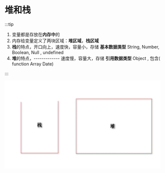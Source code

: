 # 堆和栈

:::tip

1. 变量都是存放在**内存中**的
2. 内存给变量定义了两块区域：**堆区域**，**栈区域**
3. **栈**的特点，开口向上，速度快，容量小，存储 **基本数据类型**  String, Number, Boolean, Null , undefined
4. **堆**的特点，-------------   速度慢，容量大，存储 **引用数据类型**  Object , 包含( function  Array  Date)

:::

![示意图](../js/assets/17051855-c650ef3a2892f002.png)



